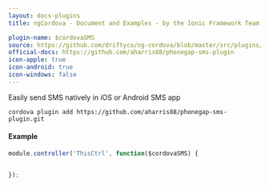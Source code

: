 ```yaml
---
layout: docs-plugins
title: ngCordova - Document and Examples - by the Ionic Framework Team

plugin-name: $cordovaSMS
source: https://github.com/driftyco/ng-cordova/blob/master/src/plugins/sms.js
official-docs: https://github.com/aharris88/phonegap-sms-plugin
icon-apple: true
icon-android: true
icon-windows: false
---
```


Easily send SMS natively in iOS or Android SMS app

```
cordova plugin add https://github.com/aharris88/phonegap-sms-plugin.git
```


#### Example

```javascript
module.controller('ThisCtrl', function($cordovaSMS) {


});
```
